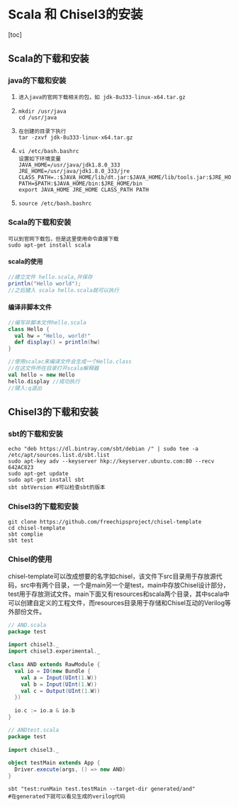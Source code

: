 # Scala 和 Chisel3的安装

[toc]

## Scala的下载和安装

### java的下载和安装

1. ```markdown
   进入java的官网下载相关的包，如 jdk-8u333-linux-x64.tar.gz
   ```

2. ```shell
   mkdir /usr/java
   cd /usr/java
   ```

3.  ```shell
    在创建的目录下执行
    tar -zxvf jdk-8u333-linux-x64.tar.gz
    ```

4. ```shell
   vi /etc/bash.bashrc
   设置如下环境变量
   JAVA_HOME=/usr/java/jdk1.8.0_333    
   JRE_HOME=/usr/java/jdk1.8.0_333/jre     
   CLASS_PATH=.:$JAVA_HOME/lib/dt.jar:$JAVA_HOME/lib/tools.jar:$JRE_HOME/lib
   PATH=$PATH:$JAVA_HOME/bin:$JRE_HOME/bin
   export JAVA_HOME JRE_HOME CLASS_PATH PATH
   ```

5. ```shell
   source /etc/bash.bashrc
   ```

### Scala的下载和安装

```shell
可以到官网下载包，但是这里使用命令直接下载
sudo apt-get install scala
```

#### scala的使用

```scala
//建立文件 hello.scala,并保存
println("Hello world");
//之后键入 scala hello.scala就可以执行
```

#### 编译非脚本文件

```scala
//编写非脚本文件hello.scala
class Hello {
  val hw = "Hello, world!"
  def display() = println(hw)
}

//使用scalac来编译文件会生成一个Hello.class
//在这文件所在目录打开scala解释器
val hello = new Hello
hello.display //成功执行
//键入:q退出
```

## Chisel3的下载和安装

### sbt的下载和安装

```shell
echo "deb https://dl.bintray.com/sbt/debian /" | sudo tee -a /etc/apt/sources.list.d/sbt.list
sudo apt-key adv --keyserver hkp://keyserver.ubuntu.com:80 --recv 642AC823
sudo apt-get update
sudo apt-get install sbt
sbt sbtVersion #可以检查sbt的版本
```

### Chisel3的下载和安装

```shell
git clone https://github.com/freechipsproject/chisel-template
cd chisel-template
sbt complie
sbt test
```

### Chisel的使用

​	chisel-template可以改成想要的名字如chisel，该文件下src目录用于存放源代码，src中有两个目录，一个是main另一个是test，main中存放Chisel设计部分，test用于存放测试文件。main下面又有resources和scala两个目录，其中scala中可以创建自定义的工程文件，而resources目录用于存储和Chisel互动的Verilog等外部份文件。

```scala
// AND.scala
package test
 
import chisel3._
import chisel3.experimental._
 
class AND extends RawModule {
  val io = IO(new Bundle {
    val a = Input(UInt(1.W))
    val b = Input(UInt(1.W))
    val c = Output(UInt(1.W))
  })
 
  io.c := io.a & io.b
}
```

```scala
// ANDtest.scala
package test
 
import chisel3._
 
object testMain extends App {
  Driver.execute(args, () => new AND)
}
```

```shell
sbt "test:runMain test.testMain --target-dir generated/and"
#在generated下就可以看见生成的verilog代码
```

